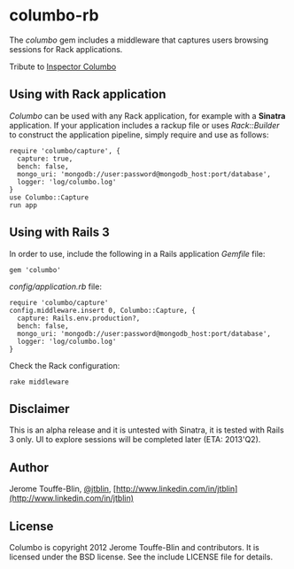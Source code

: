 # columbo-rb

The *columbo* gem includes a middleware
that captures users browsing sessions for Rack applications.

Tribute to [Inspector Columbo](http://www.imdb.com/title/tt1466074/)

## Using with Rack application

*Columbo* can be used with any Rack application,
for example with a **Sinatra** application.
If your application includes a rackup file
or uses *Rack::Builder* to construct the application pipeline, 
simply require and use as follows:

    require 'columbo/capture', {
      capture: true,
      bench: false,
      mongo_uri: 'mongodb://user:password@mongodb_host:port/database',
      logger: 'log/columbo.log'
    }
    use Columbo::Capture
    run app

## Using with Rails 3

In order to use, include the following in a Rails application
*Gemfile* file:

    gem 'columbo'

*config/application.rb* file:

    require 'columbo/capture'
    config.middleware.insert 0, Columbo::Capture, {
      capture: Rails.env.production?,
      bench: false,
      mongo_uri: 'mongodb://user:password@mongodb_host:port/database',
      logger: 'log/columbo.log'
    }

Check the Rack configuration:

    rake middleware

## Disclaimer

This is an alpha release and it is untested with Sinatra, it is tested with Rails 3 only.
UI to explore sessions will be completed later (ETA: 2013'Q2).

## Author

Jerome Touffe-Blin, [@jtblin](https://twitter.com/jtlbin), [http://www.linkedin.com/in/jtblin](http://www.linkedin.com/in/jtblin)

## License

Columbo is copyright 2012 Jerome Touffe-Blin and contributors. It is licensed under the BSD license. See the include LICENSE file for details.

